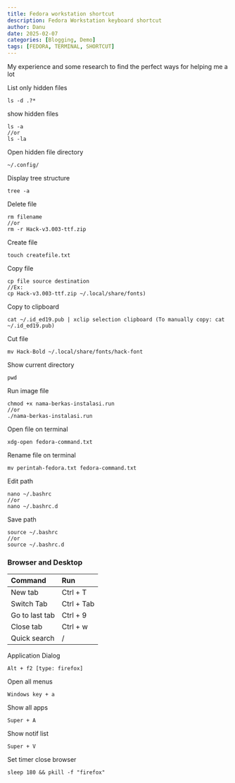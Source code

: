 ```yaml
---
title: Fedora workstation shortcut
description: Fedora Workstation keyboard shortcut
author: Danu
date: 2025-02-07
categories: [Blogging, Demo]
tags: [FEDORA, TERMINAL, SHORTCUT]    
---
```


My experience and some research to find the perfect ways for helping me a lot

List only hidden files
```terminal
ls -d .?*
```
show hidden files
```terminal
ls -a
//or
ls -la 
```
Open hidden file directory
```terminal
~/.config/
```
Display tree structure
```terminal
tree -a
```
Delete file
```terminal
rm filename
//or
rm -r Hack-v3.003-ttf.zip
```
Create file
```terminal
touch createfile.txt
```
Copy file
```terminal
cp file source destination
//Ex: 
cp Hack-v3.003-ttf.zip ~/.local/share/fonts)
```
Copy to clipboard
```terminal
cat ~/.id_ed19.pub | xclip selection clipboard (To manually copy: cat ~/.id_ed19.pub)
```
Cut file
```terminal
mv Hack-Bold ~/.local/share/fonts/hack-font
```
Show current directory
```terminal
pwd
```
Run image file
```terminal
chmod +x nama-berkas-instalasi.run 
//or 
./nama-berkas-instalasi.run
```
Open file on terminal
```terminal
xdg-open fedora-command.txt
```
Rename file on terminal
```terminal
mv perintah-fedora.txt fedora-command.txt
```
Edit path
```terminal
nano ~/.bashrc 
//or
nano ~/.bashrc.d
```
Save path
```terminal
source ~/.bashrc
//or 
source ~/.bashrc.d
```
### Browser and Desktop

| Command        | Run        |
| :------------- | :--------- |
| New tab        | Ctrl + T   |
| Switch Tab     | Ctrl + Tab |
| Go to last tab | Ctrl + 9   |
| Close tab      | Ctrl + w   |
| Quick search   | /          |

Application Dialog

```fedora
Alt + f2 [type: firefox]
```
Open all menus

```fedora
Windows key + a
```

Show all apps
```terminal
Super + A
```

Show notif list
```fedora
Super + V
```

Set timer close browser
```fedora
sleep 180 && pkill -f "firefox"
```    
    
    
